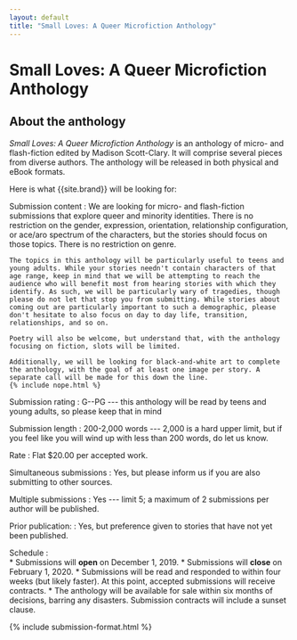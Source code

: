 ```yaml
---
layout: default
title: "Small Loves: A Queer Microfiction Anthology"
---
```


# Small Loves: A Queer Microfiction Anthology

## About the anthology

*Small Loves: A Queer Microfiction Anthology* is an anthology of micro- and flash-fiction edited by Madison Scott-Clary. It will comprise several pieces from diverse authors. The anthology will be released in both physical and eBook formats.

Here is what {{site.brand}} will be looking for:

Submission content
:   We are looking for micro- and flash-fiction submissions that explore queer  and minority identities. There is no restriction on the gender, expression, orientation, relationship configuration, or ace/aro spectrum of the characters, but the stories should focus on those topics. There is no restriction on genre.

    The topics in this anthology will be particularly useful to teens and young adults. While your stories needn't contain characters of that age range, keep in mind that we will be attempting to reach the audience who will benefit most from hearing stories with which they identify. As such, we will be particularly wary of tragedies, though please do not let that stop you from submitting. While stories about coming out are particularly important to such a demographic, please don't hesitate to also focus on day to day life, transition, relationships, and so on.

    Poetry will also be welcome, but understand that, with the anthology focusing on fiction, slots will be limited.

    Additionally, we will be looking for black-and-white art to complete the anthology, with the goal of at least one image per story. A separate call will be made for this down the line.
    {% include nope.html %}

Submission rating
:   G--PG --- this anthology will be read by teens and young adults, so please keep that in mind

Submission length
:   200-2,000 words --- 2,000 is a hard upper limit, but if you feel like you will wind up with less than 200 words, do let us know.

Rate
:   Flat $20.00 per accepted work.

Simultaneous submissions
:   Yes, but please inform us if you are also submitting to other sources.

Multiple submissions
:   Yes --- limit 5; a maximum of 2 submissions per author will be published.

Prior publication:
:   Yes, but preference given to stories that have not yet been published.

Schedule
:  
    * Submissions will **open** on December 1, 2019.
    * Submissions will **close** on February 1, 2020.
    * Submissions will be read and responded to within four weeks (but likely faster). At this point, accepted submissions will receive contracts.
    * The anthology will be available for sale within six months of decisions, barring any disasters. Submission contracts will include a sunset clause.

{% include submission-format.html %}

